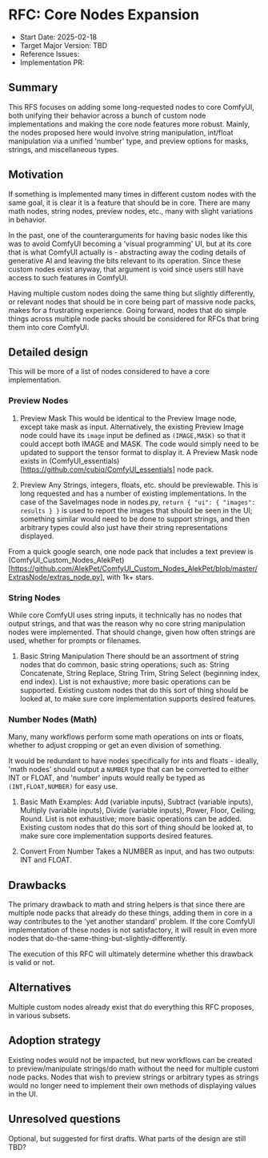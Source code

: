 # RFC: Core Nodes Expansion

- Start Date: 2025-02-18
- Target Major Version: TBD
- Reference Issues:
- Implementation PR:

## Summary

This RFS focuses on adding some long-requested nodes to core ComfyUI, both unifying their behavior across a bunch of custom node implementations and making the core node features more robust. Mainly, the nodes proposed here would involve string manipulation, int/float manipulation via a unified 'number' type, and preview options for masks, strings, and miscellaneous types.

## Motivation

If something is implemented many times in different custom nodes with the same goal, it is clear it is a feature that should be in core. There are many math nodes, string nodes, preview nodes, etc., many with slight variations in behavior.

In the past, one of the counterarguments for having basic nodes like this was to avoid ComfyUI becoming a 'visual programming' UI, but at its core that is what ComfyUI actually is - abstracting away the coding details of generative AI and leaving the bits relevant to its operation. Since these custom nodes exist anyway, that argument is void since users still have access to such features in ComfyUI.

Having multiple custom nodes doing the same thing but slightly differently, or relevant nodes that should be in core being part of massive node packs, makes for a frustrating experience. Going forward, nodes that do simple things across multiple node packs should be considered for RFCs that bring them into core ComfyUI.

## Detailed design

This will be more of a list of nodes considered to have a core implementation.

### Preview Nodes

1. Preview Mask
This would be identical to the Preview Image node, except take mask as input. Alternatively, the existing Preview Image node could have its ```image``` input be defined as ```(IMAGE,MASK)``` so that it could accept both IMAGE and MASK. The code would simply need to be updated to support the tensor format to display it. A Preview Mask node exists in (ComfyUI_essentials)[https://github.com/cubiq/ComfyUI_essentials] node pack.

2. Preview Any
Strings, integers, floats, etc. should be previewable. This is long requested and has a number of existing implementations. In the case of the SaveImages node in nodes.py, ```return { "ui": { "images": results } }``` is used to report the images that should be seen in the UI; something similar would need to be done to support strings, and then arbitrary types could also just have their string representations displayed.

From a quick google search, one node pack that includes a text preview is (ComfyUI_Custom_Nodes_AlekPet)[https://github.com/AlekPet/ComfyUI_Custom_Nodes_AlekPet/blob/master/ExtrasNode/extras_node.py], with 1k+ stars.

### String Nodes

While core ComfyUI uses string inputs, it technically has no nodes that output strings, and that was the reason why no core string manipulation nodes were implemented. That should change, given how often strings are used, whether for prompts or filenames.

1. Basic String Manipulation
There should be an assortment of string nodes that do common, basic string operations, such as: String Concatenate, String Replace, String Trim, String Select (beginning index, end index). List is not exhaustive; more basic operations can be supported. Existing custom nodes that do this sort of thing should be looked at, to make sure core implementation supports desired features.

### Number Nodes (Math)

Many, many workflows perform some math operations on ints or floats, whether to adjust cropping or get an even division of something.

It would be redundant to have nodes specifically for ints and floats - ideally, 'math nodes' should output a ```NUMBER``` type that can be converted to either INT or FLOAT, and 'number' inputs would really be typed as ```(INT,FLOAT,NUMBER)``` for easy use.

1. Basic Math
Examples: Add (variable inputs), Subtract (variable inputs), Multiply (variable inputs), Divide (variable inputs), Power, Floor, Ceiling, Round. List is not exhaustive; more basic operations can be added. Existing custom nodes that do this sort of thing should be looked at, to make sure core implementation supports desired features.

2. Convert From Number
Takes a NUMBER as input, and has two outputs: INT and FLOAT.

## Drawbacks

The primary drawback to math and string helpers is that since there are multiple node packs that already do these things, adding them in core in a way contributes to the 'yet another standard' problem. If the core ComfyUI implementation of these nodes is not satisfactory, it will result in even more nodes that do-the-same-thing-but-slightly-differently.

The execution of this RFC will ultimately determine whether this drawback is valid or not.

## Alternatives

Multiple custom nodes already exist that do everything this RFC proposes, in various subsets.

## Adoption strategy

Existing nodes would not be impacted, but new workflows can be created to preview/manipulate strings/do math without the need for multiple custom node packs. Nodes that wish to preview strings or arbitrary types as strings would no longer need to implement their own methods of displaying values in the UI.

## Unresolved questions

Optional, but suggested for first drafts. What parts of the design are still
TBD?
